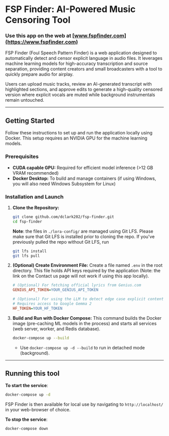 # FSP Finder: AI-Powered Music Censoring Tool

### Use this app on the web at [www.fspfinder.com](https://www.fspfinder.com)


FSP Finder (Foul Speech Pattern Finder) is a web application designed to automatically detect and censor explicit language in audio files. It leverages machine learning models for high-accuracy transcription and source separation, providing content creators and small broadcasters with a tool to quickly prepare audio for airplay.

Users can upload music tracks, review an AI-generated transcript with highlighted sections, and approve edits to generate a high-quality censored version where explicit vocals are muted while background instrumentals remain untouched.

---

## Getting Started

Follow these instructions to set up and run the application locally using Docker. This setup requires an NVIDIA GPU for the machine learning models.

### Prerequisites

* **CUDA capable GPU:** Required for efficient model inference (>12 GB VRAM recommended)
* **Docker Desktop:** To build and manage containers (if using Windows, you will also need Windows Subsystem for Linux)

### Installation and Launch

1.  **Clone the Repository:**
    ```bash
    git clone github.com/dclark202/fsp-finder.git
    cd fsp-finder
    ```

    **Note**: the files in `./lora-config/` are managed using Git LFS. Please make sure that Git LFS is installed prior to cloning the repo. If you've previously pulled the repo without Git LFS, run

    ```bash
    git lfs install
    git lfs pull
    ```

3.  **(Optional) Create Environment File:**
    Create a file named `.env` in the root directory. This file holds API keys required by the application (Note: the link on the Contact us page will not work if using this app locally).
    ```ini
    # (Optional) For fetching official lyrics from Genius.com
    GENIUS_API_TOKEN=YOUR_GENIUS_API_TOKEN

    # (Optional) For using the LLM to detect edge case explicit content
    # Requires access to Google Gemma 2
    HF_TOKEN=YOUR_HF_TOKEN
    ```

4.  **Build and Run with Docker Compose:**
    This command builds the Docker image (pre-caching ML models in the process) and starts all services (web server, worker, and Redis database).

    ```bash
    docker-compose up --build
    ```
    * Use `docker-compose up -d --build` to run in detached mode (background).

---

## Running this tool

**To start the service**: 
```bash
docker-compose up -d
```

FSP Finder is then available for local use by navigating to `http://localhost/` in your web-browser of choice.

**To stop the service**: 
```bash
docker-compose down
```
